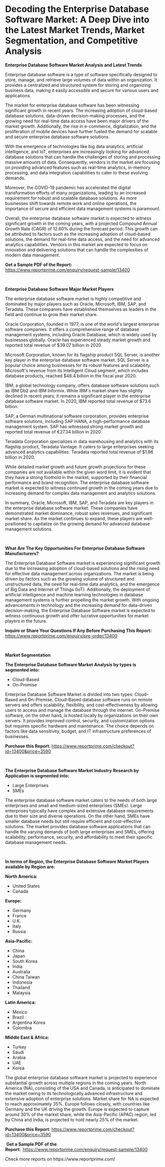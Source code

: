 <p><h1>Decoding the Enterprise Database Software Market: A Deep Dive into the Latest Market Trends, Market Segmentation, and Competitive Analysis</h1></p><p><strong>Enterprise Database Software Market Analysis and Latest Trends</strong></p>
<p><p>Enterprise database software is a type of software specifically designed to store, manage, and retrieve large volumes of data within an organization. It provides a centralized and structured system for storing and organizing business data, making it easily accessible and secure for various users and applications.</p><p>The market for enterprise database software has been witnessing significant growth in recent years. The increasing adoption of cloud-based database solutions, data-driven decision-making processes, and the growing need for real-time data access have been major drivers of the market growth. Additionally, the rise in e-commerce, digitalization, and the proliferation of mobile devices have further fueled the demand for scalable and secure enterprise database software solutions.</p><p>With the emergence of technologies like big data analytics, artificial intelligence, and IoT, enterprises are increasingly looking for advanced database solutions that can handle the challenges of storing and processing massive amounts of data. Consequently, vendors in the market are focusing on providing advanced features such as real-time analytics, in-memory processing, and data integration capabilities to cater to these evolving demands.</p><p>Moreover, the COVID-19 pandemic has accelerated the digital transformation efforts of many organizations, leading to an increased requirement for robust and scalable database solutions. As more businesses shift towards remote work and online operations, the importance of secure and efficient data management systems is paramount.</p><p>Overall, the enterprise database software market is expected to witness significant growth in the coming years, with a projected Compound Annual Growth Rate (CAGR) of 12.60% during the forecast period. This growth can be attributed to factors such as the increasing adoption of cloud-based solutions, the demand for real-time data access, and the need for advanced analytics capabilities. Vendors in this market are expected to focus on innovation and delivering solutions that can handle the complexities of modern data management.</p></p>
<p><strong>Get a Sample PDF of the Report:&nbsp;</strong> <a href="https://www.reportprime.com/enquiry/request-sample/13400">https://www.reportprime.com/enquiry/request-sample/13400</a></p>
<p>&nbsp;</p>
<p><strong>Enterprise Database Software Major Market Players</strong></p>
<p><p>The enterprise database software market is highly competitive and dominated by major players such as Oracle, Microsoft, IBM, SAP, and Teradata. These companies have established themselves as leaders in the field and continue to grow their market share.</p><p>Oracle Corporation, founded in 1977, is one of the world's largest enterprise software companies. It offers a comprehensive range of database management systems, including Oracle Database, which is widely used by businesses globally. Oracle has experienced steady market growth and reported total revenue of $39.07 billion in 2020.</p><p>Microsoft Corporation, known for its flagship product SQL Server, is another key player in the enterprise database software market. SQL Server is a popular choice among businesses for its robust features and scalability. Microsoft's revenue from its Intelligent Cloud segment, which includes database products, reached $48.4 billion in the fiscal year 2020.</p><p>IBM, a global technology company, offers database software solutions such as IBM Db2 and IBM Informix. While IBM's market share has slightly declined in recent years, it remains a significant player in the enterprise database software market. In 2020, IBM reported total revenue of $73.6 billion.</p><p>SAP, a German multinational software corporation, provides enterprise software solutions, including SAP HANA, a high-performance database management system. SAP has witnessed strong market growth and reported total revenue of €27.34 billion in 2020.</p><p>Teradata Corporation specializes in data warehousing and analytics with its flagship product, Teradata Vantage. It caters to large enterprises seeking advanced analytics capabilities. Teradata reported total revenue of $1.86 billion in 2020.</p><p>While detailed market growth and future growth projections for these companies are not available within the given word limit, it is evident that they have a strong foothold in the market, supported by their financial performance and brand recognition. The enterprise database software market is expected to witness continued growth in the coming years due to increasing demand for complex data management and analytics solutions.</p><p>In summary, Oracle, Microsoft, IBM, SAP, and Teradata are key players in the enterprise database software market. These companies have demonstrated market dominance, robust sales revenues, and significant market share. As the market continues to expand, these players are well-positioned to capitalize on the growing demand for advanced database management solutions.</p></p>
<p>&nbsp;</p>
<p><strong>What Are The Key Opportunities For Enterprise Database Software Manufacturers?</strong></p>
<p><p>The Enterprise Database Software market is experiencing significant growth due to the increasing adoption of cloud-based solutions and the rising need for effective data management across organizations. The market is being driven by factors such as the growing volume of structured and unstructured data, the need for real-time data analytics, and the emergence of Big Data and Internet of Things (IoT). Additionally, the deployment of artificial intelligence and machine learning technologies in database management systems is further propelling the market growth. With ongoing advancements in technology and the increasing demand for data-driven decision-making, the Enterprise Database Software market is expected to witness continuous growth and offer lucrative opportunities for market players in the future.</p></p>
<p><strong>Inquire or Share Your Questions If Any Before Purchasing This Report:</strong> <a href="https://www.reportprime.com/enquiry/pre-order/13400">https://www.reportprime.com/enquiry/pre-order/13400</a></p>
<p>&nbsp;</p>
<p><strong>Market Segmentation</strong></p>
<p><strong>The Enterprise Database Software Market Analysis by types is segmented into:</strong></p>
<p><ul><li>Cloud-Based</li><li>On-Promise</li></ul></p>
<p><p>Enterprise Database Software Market is divided into two types: Cloud-Based and On-Premise. Cloud-Based database software runs on remote servers and offers scalability, flexibility, and cost-effectiveness by allowing users to access and manage the database through the internet. On-Premise software, on the other hand, is hosted locally by organizations on their own servers. It provides improved control, security, and customization options but requires specific hardware and maintenance. The choice depends on factors like data sensitivity, budget, and IT infrastructure preferences of businesses.</p></p>
<p><strong>Purchase this Report:&nbsp;</strong><a href="https://www.reportprime.com/checkout?id=13400&price=3590">https://www.reportprime.com/checkout?id=13400&price=3590</a></p>
<p>&nbsp;</p>
<p><strong>The Enterprise Database Software Market Industry Research by Application is segmented into:</strong></p>
<p><ul><li>Large Enterprises</li><li>SMEs</li></ul></p>
<p><p>The enterprise database software market caters to the needs of both large enterprises and small and medium-sized enterprises (SMEs). Large enterprises typically have complex and extensive database requirements due to their size and diverse operations. On the other hand, SMEs have smaller database needs but still require efficient and cost-effective solutions. The market provides database software applications that can handle the varying demands of both large enterprises and SMEs, offering scalability, performance, security, and affordability to meet their specific database management needs.</p></p>
<p>&nbsp;</p>
<p><strong>In terms of Region, the Enterprise Database Software Market Players available by Region are:</strong></p>
<p>
    <p> <strong> North America: </strong>
        <ul>
            <li>United States</li>
            <li>Canada</li>
        </ul>
        </p> 
    <p> <strong> Europe: </strong>
        <ul>
            <li>Germany</li>
            <li>France</li>
            <li>U.K.</li>
            <li>Italy</li>
            <li>Russia</li>
        </ul>
        </p> 
    <p> <strong> Asia-Pacific: </strong>
        <ul>
            <li>China</li>
            <li>Japan</li>
            <li>South Korea</li>
            <li>India</li>
            <li>Australia</li>
            <li>China Taiwan</li>
            <li>Indonesia</li>
            <li>Thailand</li>
            <li>Malaysia</li>
        </ul>
        </p> 
    <p> <strong> Latin America: </strong>
        <ul>
            <li>Mexico</li>
            <li>Brazil</li>
            <li>Argentina Korea</li>
            <li>Colombia</li>
        </ul>
        </p> 
    <p> <strong> Middle East & Africa: </strong>
        <ul>
            <li>Turkey</li>
            <li>Saudi</li>
            <li>Arabia</li>
            <li>UAE</li>
            <li>Korea</li>
        </ul>
    </p>
    </p>
<p><p>The global enterprise database software market is projected to experience substantial growth across multiple regions in the coming years. North America (NA), consisting of the USA and Canada, is anticipated to dominate the market owing to its technologically advanced infrastructure and extensive adoption of enterprise solutions. Market share for NA is expected to reach approximately 35%. Europe follows closely, with countries like Germany and the UK driving the growth. Europe is expected to capture around 30% of the market share, while the Asia-Pacific (APAC) region, led by China and India, is projected to hold nearly 25% of the market.</p></p>
<p><strong>Purchase this Report: </strong><a href="https://www.reportprime.com/checkout?id=13400&price=3590">https://www.reportprime.com/checkout?id=13400&price=3590</a></p>
<p>&nbsp;<strong>Get a Sample PDF of the Report:&nbsp;&nbsp;</strong><a href="https://www.reportprime.com/enquiry/request-sample/13400">https://www.reportprime.com/enquiry/request-sample/13400</a></p>
<p><strong></strong></p>
<p>Check more reports on https://www.reportprime.com/</p>